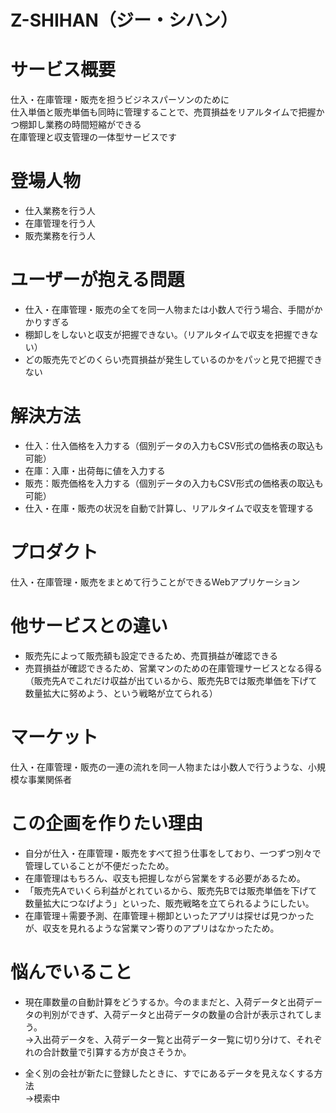 # Z-SHIHAN（ジー・シハン）
# サービス概要
仕入・在庫管理・販売を担うビジネスパーソンのために  
仕入単価と販売単価も同時に管理することで、売買損益をリアルタイムで把握かつ棚卸し業務の時間短縮ができる  
在庫管理と収支管理の一体型サービスです

# 登場人物
- 仕入業務を行う人
- 在庫管理を行う人
- 販売業務を行う人

# ユーザーが抱える問題
- 仕入・在庫管理・販売の全てを同一人物または小数人で行う場合、手間がかかりすぎる
- 棚卸しをしないと収支が把握できない。（リアルタイムで収支を把握できない）
- どの販売先でどのくらい売買損益が発生しているのかをパッと見で把握できない

# 解決方法
- 仕入：仕入価格を入力する（個別データの入力もCSV形式の価格表の取込も可能）
- 在庫：入庫・出荷毎に値を入力する
- 販売：販売価格を入力する（個別データの入力もCSV形式の価格表の取込も可能）
- 仕入・在庫・販売の状況を自動で計算し、リアルタイムで収支を管理する

# プロダクト
仕入・在庫管理・販売をまとめて行うことができるWebアプリケーション

# 他サービスとの違い
- 販売先によって販売額も設定できるため、売買損益が確認できる
- 売買損益が確認できるため、営業マンのための在庫管理サービスとなる得る  
（販売先Aでこれだけ収益が出ているから、販売先Bでは販売単価を下げて数量拡大に努めよう、という戦略が立てられる）

# マーケット
仕入・在庫管理・販売の一連の流れを同一人物または小数人で行うような、小規模な事業関係者

# この企画を作りたい理由
- 自分が仕入・在庫管理・販売をすべて担う仕事をしており、一つずつ別々で管理していることが不便だったため。
- 在庫管理はもちろん、収支も把握しながら営業をする必要があるため。
- 「販売先Aでいくら利益がとれているから、販売先Bでは販売単価を下げて数量拡大につなげよう」といった、販売戦略を立てられるようにしたい。
- 在庫管理＋需要予測、在庫管理＋棚卸といったアプリは探せば見つかったが、収支を見れるような営業マン寄りのアプリはなかったため。

# 悩んでいること
- 現在庫数量の自動計算をどうするか。今のままだと、入荷データと出荷データの判別ができず、入荷データと出荷データの数量の合計が表示されてしまう。  
→入出荷データを、入荷データ一覧と出荷データ一覧に切り分けて、それぞれの合計数量で引算する方が良さそうか。

- 全く別の会社が新たに登録したときに、すでにあるデータを見えなくする方法  
→模索中
